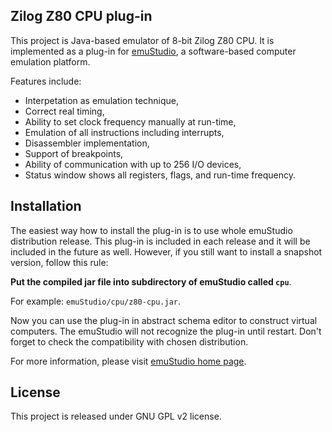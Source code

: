 Zilog Z80 CPU plug-in
----------------------

This project is Java-based emulator of 8-bit Zilog Z80 CPU. It is implemented as a plug-in for
[emuStudio](http://emustudio.sf.net), a software-based computer emulation platform.

Features include:

* Interpetation as emulation technique,
* Correct real timing,
* Ability to set clock frequency manually at run-time,
* Emulation of all instructions including interrupts,
* Disassembler implementation,
* Support of breakpoints,
* Ability of communication with up to 256 I/O devices,
* Status window shows all registers, flags, and run-time frequency.

Installation
------------

The easiest way how to install the plug-in is to use whole emuStudio distribution release. This plug-in is
included in each release and it will be included in the future as well. However, if you still want to install
a snapshot version, follow this rule: 

**Put the compiled jar file into subdirectory of emuStudio called `cpu`**.

For example: `emuStudio/cpu/z80-cpu.jar`.

Now you can use the plug-in in abstract schema editor to construct virtual computers. The emuStudio
will not recognize the plug-in until restart. Don't forget to check the compatibility with chosen
distribution.

For more information, please visit [emuStudio home page](http://emustudio.sourceforge.net/downloads.html).

License
-------

This project is released under GNU GPL v2 license.


